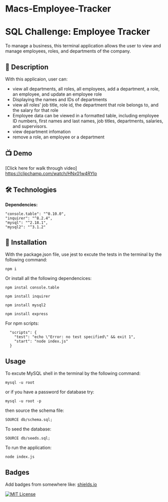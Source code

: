 # Macs-Employee-Tracker


# SQL Challenge: Employee Tracker

To manage a business, this terminal application allows the user to view and manage employees, roles, and departments of the company.


## 🚀 Description

With this applicaion, user can:
- view all departments, all roles, all employees, add a department, a role, an employee, and update an employee role
- Displaying the names and IDs of departments
- view all roles' job title, role id, the department that role belongs to, and the salary for that role
- Employee data can be viewed in a formatted table, including employee ID numbers, first names and last names, job titles, departments, salaries, and supervisors.
- view department infomation
- remove a role, an employee or a department

## 📺 Demo


[Click here for walk through video] https://clipchamp.com/watch/HNx01w4RYIo
## 🛠 Technologies 


**Dependencies:** 

    "console.table": "^0.10.0",
    "inquirer": "^8.2.4",
    "mysql": "^2.18.1",
    "mysql2": "^3.1.2"

## 💾 Installation


With the package.json file, use jest to excute the tests in the terminal by the following command:
```
npm i
```

Or install all the following dependencices:
```
npm instal console.table

npm install inquirer

npm install mysql2

npm install express
```
For npm scripts:
```
  "scripts": {
    "test": "echo \"Error: no test specified\" && exit 1",
    "start": "node index.js"
  }
```
## Usage

To excute MySQL shell in the terminal by the following command:
```
mysql -u root
```
or if you have a password for database try:
```
mysql -u root -p
```
then source the schema file:
```
SOURCE db/schema.sql;
```
To seed the database:
```
SOURCE db/seeds.sql;
```
To run the application:
```
node index.js
```


## Badges

Add badges from somewhere like: [shields.io](https://shields.io/)

[![MIT License](https://img.shields.io/badge/License-MIT-green.svg)](https://choosealicense.com/licenses/mit/)

